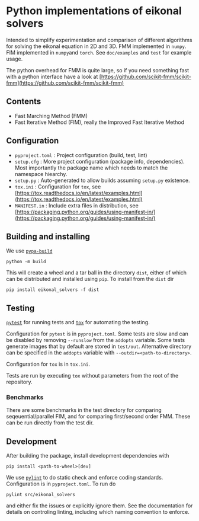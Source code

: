 # Python implementations of eikonal solvers
Intended to simplify experimentation and comparison of different algorithms for solving the eikonal equation in 2D and 3D.
FMM implemented in `numpy`. FIM implemented in `numpy`and `torch`.
See `doc/examples` and `test` for example usage.

The python overhead for FMM is quite large, so if you need something fast with a python interface have a look at [https://github.com/scikit-fmm/scikit-fmm](https://github.com/scikit-fmm/scikit-fmm)

## Contents
* Fast Marching Method (FMM)
* Fast Iterative Method (FIM), really the Improved Fast Iterative Method 


## Configuration
* `pyproject.toml` : Project configuration (build, test, lint)
* `setup.cfg`      : More project configuration (package info, dependencies). Most importantly the package name which needs to match the namespace hiearchy.
* `setup.py`       : Auto-generated to allow builds assuming `setup.py` existence.
* `tox.ini`        : Configuration for `tox`, see [https://tox.readthedocs.io/en/latest/examples.html](https://tox.readthedocs.io/en/latest/examples.html)
* `MANIFEST.in`    : Include extra files in distribution, see [https://packaging.python.org/guides/using-manifest-in/](https://packaging.python.org/guides/using-manifest-in/)


## Building and installing
We use [`pypa-build`](https://pypa-build.readthedocs.io/en/latest/index.html)

    python -m build
        
This will create a wheel and a tar ball in the directory `dist`, either of which can be distributed and installed using `pip`. To install from the `dist` dir

    pip install eikonal_solvers -f dist


## Testing
[`pytest`](https://docs.pytest.org/en/stable/contents.html) for running tests and [`tox`](https://tox.readthedocs.io/en/latest/) for automating the testing.

Configuration for `pytest` is in `pyproject.toml`. Some tests are slow and can be disabled by removing `--runslow` from the `addopts` variable. Some tests generate images that by default are stored in `test/out`. Alternative directory can be specified in the `addopts` variable with `--outdir=<path-to-directory>`.

Configuration for `tox` is in `tox.ini`.

Tests are run by executing `tox` without parameters from the root of the repository.


### Benchmarks
There are some benchmarks in the test directory for comparing seqeuential/parallel FIM, and for comparing first/second order FMM. These can be run directly from the test dir.


## Development
After building the package, install development dependencies with

    pip install <path-to-wheel>[dev]
    
We use [`pylint`](https://pylint.org/) to do static check and enforce coding standards. Configuration is in `pyproject.toml`. To run do

    pylint src/eikonal_solvers
    
and either fix the issues or explicitly ignore them. See the documentation for details on controling linting, including which naming convention to enforce.
